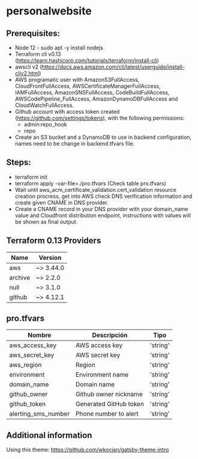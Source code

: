 # personalwebsite

## Prerequisites:
- Node 12 - sudo apt -y install nodejs
- Terraform cli v0.13 (https://learn.hashicorp.com/tutorials/terraform/install-cli)
- awscli v2 (https://docs.aws.amazon.com/cli/latest/userguide/install-cliv2.html)
- AWS programatic user with AmazonS3FullAccess, CloudFrontFullAccess, AWSCertificateManagerFullAccess, IAMFullAccess, AmazonSNSFullAccess, CodeBuildFullAccess, AWSCodePipeline_FullAccess, AmazonDynamoDBFullAccess and CloudWatchFullAccess.
- Github account with access token created (https://github.com/settings/tokens), with the following permissions:
    - admin:repo_hook
    - repo
- Create an S3 bucket and a DynamoDB to use in backend configuration, names need to be change in backend.tfvars file.

## Steps:
- terraform init
- terraform apply -var-file=./pro.tfvars (Check table pro.tfvars)
- Wait until aws_acm_certificate_validation.cert_validation resource creation procress, get into AWS check DNS verification information and create given CNAME in DNS provider.
- Create a CNAME record in your DNS provider with your domain_name value and Cloudfront distribution endpoint, instructions with values will be shown as final output.

## Terraform 0.13 Providers

|     Name     |   Version   |
|--------------|-------------|
|     aws      |  ~> 3.44.0  |
|   archive    |  ~> 2.2.0   |
|    null      |  ~> 3.1.0   |
|   github     |  ~> 4.12.1  |

## pro.tfvars

|          Nombre           |                        Descripción                              |        Tipo         |
|---------------------------|-----------------------------------------------------------------|---------------------|
|aws_access_key             |AWS access key                                                   |'string'             |
|aws_secret_key             |AWS secret key                                                   |'string'             |
|aws_region                 |Region                                                           |'string'             |
|environment                |Environment name                                                 |'string'             |
|domain_name                |Domain name                                                      |'string'             |
|github_owner               |Github owner nickname                                            |'string'             |
|github_token               |Generated GitHub token                                           |'string'             |
|alerting_sms_number        |Phone number to alert                                            |'string'             |

## Additional information
Using this theme: https://github.com/wkocjan/gatsby-theme-intro